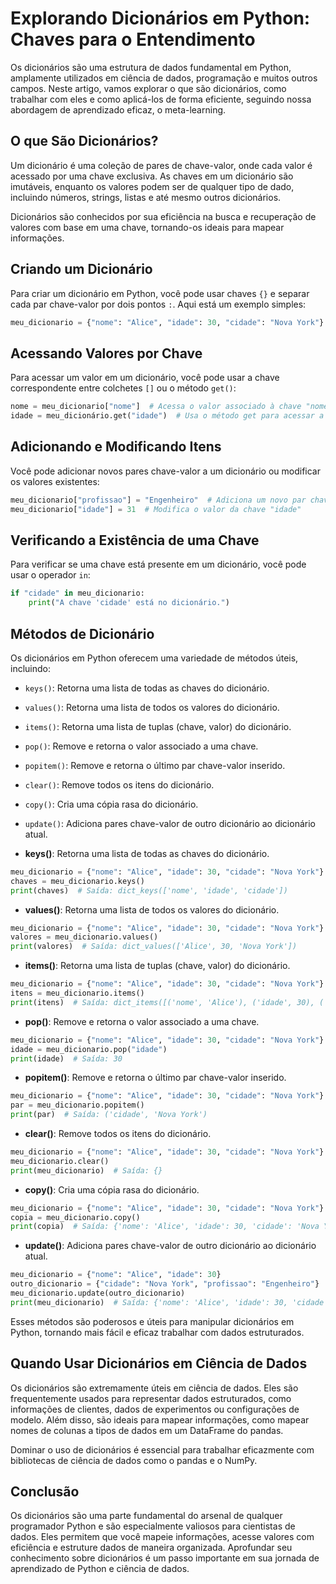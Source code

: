 # Explorando Dicionários em Python: Chaves para o Entendimento

Os dicionários são uma estrutura de dados fundamental em Python, amplamente utilizados em ciência de dados, programação e muitos outros campos. Neste artigo, vamos explorar o que são dicionários, como trabalhar com eles e como aplicá-los de forma eficiente, seguindo nossa abordagem de aprendizado eficaz, o meta-learning.

## **O que São Dicionários?**

Um dicionário é uma coleção de pares de chave-valor, onde cada valor é acessado por uma chave exclusiva. As chaves em um dicionário são imutáveis, enquanto os valores podem ser de qualquer tipo de dado, incluindo números, strings, listas e até mesmo outros dicionários.

Dicionários são conhecidos por sua eficiência na busca e recuperação de valores com base em uma chave, tornando-os ideais para mapear informações.

## **Criando um Dicionário**

Para criar um dicionário em Python, você pode usar chaves `{}` e separar cada par chave-valor por dois pontos `:`. Aqui está um exemplo simples:

```python
meu_dicionario = {"nome": "Alice", "idade": 30, "cidade": "Nova York"}
```

## **Acessando Valores por Chave**

Para acessar um valor em um dicionário, você pode usar a chave correspondente entre colchetes `[]` ou o método `get()`:

```python
nome = meu_dicionario["nome"]  # Acessa o valor associado à chave "nome"
idade = meu_dicionário.get("idade")  # Usa o método get para acessar a idade
```

## **Adicionando e Modificando Itens**

Você pode adicionar novos pares chave-valor a um dicionário ou modificar os valores existentes:

```python
meu_dicionario["profissao"] = "Engenheiro"  # Adiciona um novo par chave-valor
meu_dicionario["idade"] = 31  # Modifica o valor da chave "idade"
```

## **Verificando a Existência de uma Chave**

Para verificar se uma chave está presente em um dicionário, você pode usar o operador `in`:

```python
if "cidade" in meu_dicionario:
    print("A chave 'cidade' está no dicionário.")
```

## **Métodos de Dicionário**

Os dicionários em Python oferecem uma variedade de métodos úteis, incluindo:

- `keys()`: Retorna uma lista de todas as chaves do dicionário.
- `values()`: Retorna uma lista de todos os valores do dicionário.
- `items()`: Retorna uma lista de tuplas (chave, valor) do dicionário.
- `pop()`: Remove e retorna o valor associado a uma chave.
- `popitem()`: Remove e retorna o último par chave-valor inserido.
- `clear()`: Remove todos os itens do dicionário.
- `copy()`: Cria uma cópia rasa do dicionário.
- `update()`: Adiciona pares chave-valor de outro dicionário ao dicionário atual.


- **keys()**: Retorna uma lista de todas as chaves do dicionário.

```python
meu_dicionario = {"nome": "Alice", "idade": 30, "cidade": "Nova York"}
chaves = meu_dicionario.keys()
print(chaves)  # Saída: dict_keys(['nome', 'idade', 'cidade'])
```

- **values()**: Retorna uma lista de todos os valores do dicionário.

```python
meu_dicionario = {"nome": "Alice", "idade": 30, "cidade": "Nova York"}
valores = meu_dicionario.values()
print(valores)  # Saída: dict_values(['Alice', 30, 'Nova York'])
```

- **items()**: Retorna uma lista de tuplas (chave, valor) do dicionário.

```python
meu_dicionario = {"nome": "Alice", "idade": 30, "cidade": "Nova York"}
itens = meu_dicionario.items()
print(itens)  # Saída: dict_items([('nome', 'Alice'), ('idade', 30), ('cidade', 'Nova York')])
```

- **pop()**: Remove e retorna o valor associado a uma chave.

```python
meu_dicionario = {"nome": "Alice", "idade": 30, "cidade": "Nova York"}
idade = meu_dicionario.pop("idade")
print(idade)  # Saída: 30
```

- **popitem()**: Remove e retorna o último par chave-valor inserido.

```python
meu_dicionario = {"nome": "Alice", "idade": 30, "cidade": "Nova York"}
par = meu_dicionario.popitem()
print(par)  # Saída: ('cidade', 'Nova York')
```

- **clear()**: Remove todos os itens do dicionário.

```python
meu_dicionario = {"nome": "Alice", "idade": 30, "cidade": "Nova York"}
meu_dicionario.clear()
print(meu_dicionario)  # Saída: {}
```

- **copy()**: Cria uma cópia rasa do dicionário.

```python
meu_dicionario = {"nome": "Alice", "idade": 30, "cidade": "Nova York"}
copia = meu_dicionario.copy()
print(copia)  # Saída: {'nome': 'Alice', 'idade': 30, 'cidade': 'Nova York'}
```

- **update()**: Adiciona pares chave-valor de outro dicionário ao dicionário atual.

```python
meu_dicionario = {"nome": "Alice", "idade": 30}
outro_dicionario = {"cidade": "Nova York", "profissao": "Engenheiro"}
meu_dicionario.update(outro_dicionario)
print(meu_dicionario)  # Saída: {'nome': 'Alice', 'idade': 30, 'cidade': 'Nova York', 'profissao': 'Engenheiro'}
```

Esses métodos são poderosos e úteis para manipular dicionários em Python, tornando mais fácil e eficaz trabalhar com dados estruturados.

## **Quando Usar Dicionários em Ciência de Dados**

Os dicionários são extremamente úteis em ciência de dados. Eles são frequentemente usados para representar dados estruturados, como informações de clientes, dados de experimentos ou configurações de modelo. Além disso, são ideais para mapear informações, como mapear nomes de colunas a tipos de dados em um DataFrame do pandas.

Dominar o uso de dicionários é essencial para trabalhar eficazmente com bibliotecas de ciência de dados como o pandas e o NumPy.

## **Conclusão**

Os dicionários são uma parte fundamental do arsenal de qualquer programador Python e são especialmente valiosos para cientistas de dados. Eles permitem que você mapeie informações, acesse valores com eficiência e estruture dados de maneira organizada. Aprofundar seu conhecimento sobre dicionários é um passo importante em sua jornada de aprendizado de Python e ciência de dados.
